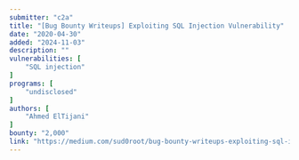 ```yaml
---
submitter: "c2a"
title: "[Bug Bounty Writeups] Exploiting SQL Injection Vulnerability"
date: "2020-04-30"
added: "2024-11-03"
description: ""
vulnerabilities: [
    "SQL injection"
]
programs: [
    "undisclosed"
]
authors: [
    "Ahmed ElTijani"
]
bounty: "2,000"
link: "https://medium.com/sud0root/bug-bounty-writeups-exploiting-sql-injection-vulnerability-20b019553716"
---
```




